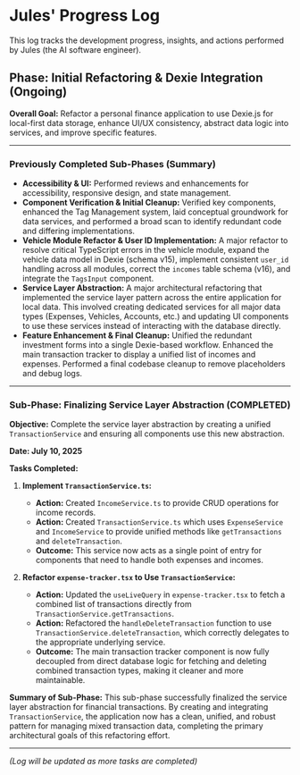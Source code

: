 # Jules' Progress Log

This log tracks the development progress, insights, and actions performed by Jules (the AI software engineer).

## Phase: Initial Refactoring & Dexie Integration (Ongoing)

**Overall Goal:** Refactor a personal finance application to use Dexie.js for local-first data storage, enhance UI/UX consistency, abstract data logic into services, and improve specific features.

---

### Previously Completed Sub-Phases (Summary)

*   **Accessibility & UI:** Performed reviews and enhancements for accessibility, responsive design, and state management.
*   **Component Verification & Initial Cleanup:** Verified key components, enhanced the Tag Management system, laid conceptual groundwork for data services, and performed a broad scan to identify redundant code and differing implementations.
*   **Vehicle Module Refactor & User ID Implementation:** A major refactor to resolve critical TypeScript errors in the vehicle module, expand the vehicle data model in Dexie (schema v15), implement consistent `user_id` handling across all modules, correct the `incomes` table schema (v16), and integrate the `TagsInput` component.
*   **Service Layer Abstraction:** A major architectural refactoring that implemented the service layer pattern across the entire application for local data. This involved creating dedicated services for all major data types (Expenses, Vehicles, Accounts, etc.) and updating UI components to use these services instead of interacting with the database directly.
*   **Feature Enhancement & Final Cleanup:** Unified the redundant investment forms into a single Dexie-based workflow. Enhanced the main transaction tracker to display a unified list of incomes and expenses. Performed a final codebase cleanup to remove placeholders and debug logs.

---
### Sub-Phase: Finalizing Service Layer Abstraction (COMPLETED)

**Objective:** Complete the service layer abstraction by creating a unified `TransactionService` and ensuring all components use this new abstraction.

**Date: July 10, 2025**

**Tasks Completed:**

1.  **Implement `TransactionService.ts`:**
    *   **Action:** Created `IncomeService.ts` to provide CRUD operations for income records.
    *   **Action:** Created `TransactionService.ts` which uses `ExpenseService` and `IncomeService` to provide unified methods like `getTransactions` and `deleteTransaction`.
    *   **Outcome:** This service now acts as a single point of entry for components that need to handle both expenses and incomes.

2.  **Refactor `expense-tracker.tsx` to Use `TransactionService`:**
    *   **Action:** Updated the `useLiveQuery` in `expense-tracker.tsx` to fetch a combined list of transactions directly from `TransactionService.getTransactions`.
    *   **Action:** Refactored the `handleDeleteTransaction` function to use `TransactionService.deleteTransaction`, which correctly delegates to the appropriate underlying service.
    *   **Outcome:** The main transaction tracker component is now fully decoupled from direct database logic for fetching and deleting combined transaction types, making it cleaner and more maintainable.

**Summary of Sub-Phase:**
This sub-phase successfully finalized the service layer abstraction for financial transactions. By creating and integrating `TransactionService`, the application now has a clean, unified, and robust pattern for managing mixed transaction data, completing the primary architectural goals of this refactoring effort.

---
*(Log will be updated as more tasks are completed)*
